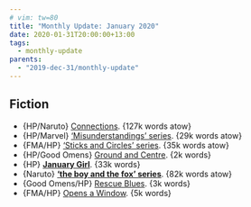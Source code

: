 ```yaml
---
# vim: tw=80
title: "Monthly Update: January 2020"
date: 2020-01-31T20:00:00+13:00
tags:
  - monthly-update
parents:
  - "2019-dec-31/monthly-update"
---
```


## Fiction

 - {HP/Naruto} [Connections](https://archiveofourown.org/works/669568). {127k words atow}
 - {HP/Marvel} [‘Misunderstandings’ series](https://archiveofourown.org/series/212879). {29k words atow}
 - {FMA/HP} [‘Sticks and Circles’ series](https://archiveofourown.org/series/890343). {35k words atow}
 - {HP/Good Omens} [Ground and Centre](https://archiveofourown.org/works/379273). {2k words}
 - {HP} **[January Girl](https://archiveofourown.org/works/4740)**. {33k words}
 - {Naruto} **[‘the boy and the fox’ series](https://archiveofourown.org/series/980628)**. {82k words atow}
 - {Good Omens/HP} [Rescue Blues](https://archiveofourown.org/works/109318). {3k words}
 - {FMA/HP} [Opens a Window](https://archiveofourown.org/works/22100107). {5k words}
